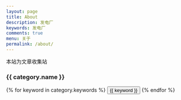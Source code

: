 ```yaml
---
layout: page
title: About
description: 发电厂
keywords: 发电厂
comments: true
menu: 关于
permalink: /about/
---
```


本站为文章收集站


### {{ category.name }}
<div class="btn-inline">
{% for keyword in category.keywords %}
<button class="btn btn-outline" type="button">{{ keyword }}</button>
{% endfor %}
</div>
